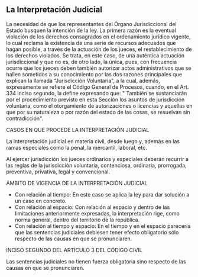 ## La Interpretación Judicial
La necesidad de que los representantes del Órgano Jurisdiccional del Estado busquen la intención de la ley. La primera razón es la eventual violación  de los derechos consagrados en el ordenamiento jurídico vigente, lo cual reclama la existencia de una serie de recursos adecuados que hagan posible, a través de la actuación de los jueces, el restablecimiento de los derechos violados. Se trata, en este caso, de una auténtica actuación jurisdiccional y que no es, de otro lado, la única, pues, con frecuencia ocurre que los jueces deben también autorizar actos administrativos que se hallen sometidos a su conocimiento por las dos razones principales que explican la llamada “Jurisdicción Voluntaria", a la cual, además, expresamente se refiere el Código General de Procesos, cuando, en el Art. 334 inciso segundo, la define expresando que: "   También se sustanciarán por el procedimiento previsto en esta Sección  los asuntos de jurisdicción voluntaria, como el otorgamiento de autorizaciones o licencias y aquellas en que por su naturaleza o por razón del estado de las cosas, se resuelvan sin contradicción".

CASOS EN QUE PROCEDE LA INTERPRETACIÓN JUDICIAL

La interpretación judicial en materia civil, desde luego y, además en las ramas especiales como la penal, la mercantil, laboral, etc.

Al ejercer jurisdicción los jueces ordinarios y especiales deberán recurrir a las reglas de la jurisdicción voluntaria, contenciosa, ordinaria, prorrogada, preventiva, privativa, legal y convencional.

ÁMBITO DE VIGENCIA DE LA INTERPRETACIÓN JUDICIAL
-	Con relación al tiempo: En este caso se aplica la ley para dar solución a un caso en concreto.
-	Con relación al espacio: Con relación al espacio y dentro de las limitaciones anteriormente expresadas, la interpretación rige, como norma general, dentro del territorio de la república.
-	Con relación al tiempo y espacio: En el tiempo y en el espacio parecería que las sentencias judiciales debiesen tener efecto obligatorio sólo respecto de las causas en que se pronunciaren.

INCISO SEGUNDO DEL ARTÍCULO 3 DEL CÓDIGO CIVIL

Las sentencias judiciales no tienen fuerza obligatoria sino respecto de las causas en que se pronunciaren.
